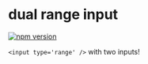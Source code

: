 # dual range input

[![npm version](https://badge.fury.io/js/dual-range-input.svg)](https://badge.fury.io/js/dual-range-input)

`<input type='range' />` with two inputs!
